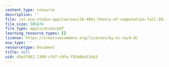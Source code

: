 ```yaml
---
content_type: resource
description: ''
file: /ol-ocw-studio-app/courses/18-404j-theory-of-computation-fall-2020/45e2fd621349cfd7c9faf93a6ba134a3_MIT18_404f20_lec14.pdf
file_size: 505474
file_type: application/pdf
learning_resource_types: []
license: https://creativecommons.org/licenses/by-nc-sa/4.0/
ocw_type: ''
resourcetype: Document
title: null
uid: 45e2fd62-1349-cfd7-c9fa-f93a6ba134a3
---
```


